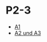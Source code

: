 # P2-3
- [A1](https://janwdev.github.io/GIS-MIB2/P2/P2-3/A1)
- [A2 und A3](https://janwdev.github.io/GIS-MIB2/P2/P2-3/A2-3)